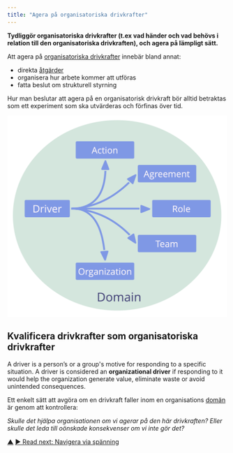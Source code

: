 ```yaml
---
title: "Agera på organisatoriska drivkrafter"
---
```



<strong>Tydliggör organisatoriska drivkrafter (t.ex vad händer och vad behövs i relation till den organisatoriska drivkraften), och agera på lämpligt sätt.</strong>

Att agera på <a href="#" class="tooltip" title="Organizational Driver: A driver is a person’s or a group&#x27;s motive for responding to a specific situation. A driver is considered an **organizational driver** if responding to it would help the organization generate value, eliminate waste or avoid unintended consequences.">organisatoriska drivkrafter</a> innebär bland annat:

- direkta <a href="#" class="tooltip" title="Operations: Doing the work and organizing day-to-day activities within the constraints defined through governance.">åtgärder</a>
- organisera hur arbete kommer att utföras
- fatta beslut om strukturell styrning

Hur man beslutar att agera på en organisatorisk drivkraft bör alltid betraktas som ett experiment som ska utvärderas och förfinas över tid.

![Possible responses to organizational drivers](img/driver-domain/driver-response-full.png)

## Kvalificera drivkrafter som organisatoriska drivkrafter

A driver is a person’s or a group's motive for responding to a specific situation. A driver is considered an **organizational driver** if responding to it would help the organization generate value, eliminate waste or avoid unintended consequences.

Ett enkelt sätt att avgöra om en drivkraft faller inom en organisations <a href="#" class="tooltip" title="Domän: A distinct area of influence, activity and decision making within an organization.">domän</a> är genom att kontrollera:

*Skulle det hjälpa organisationen om vi agerar på den här drivkraften? Eller skulle det leda till oönskade konsekvenser om vi inte gör det?*

<div class="bottom-nav">
<a href="co-creation-and-evolution.html" title="Up: Co-Creation and Evolution">▲</a> <a href="navigate-via-tension.html" title="Read next: Navigera via spänning">▶ Read next: Navigera via spänning</a>
</div>


<script type="text/javascript">
Mousetrap.bind('g n', function() {
    window.location.href = 'navigate-via-tension.html';
    return false;
});
</script>

